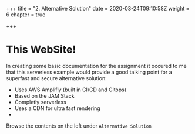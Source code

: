 +++
title = "2. Alternative Solution"
date = 2020-03-24T09:10:58Z
weight = 6
chapter = true

+++

# This WebSite!

In creating some basic documentation for the assignment it occured to me that this serverless example would provide a good talking point for a superfast and secure alternative solution:

- Uses AWS Amplifiy (built in CI/CD and Gitops)
- Based on the JAM Stack
- Completly serverless
- Uses a CDN for ultra fast rendering
- 

Browse the contents on the left under `Alternative Solution`